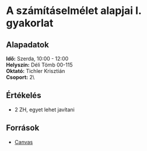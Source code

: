 # A számításelmélet alapjai I. gyakorlat

## Alapadatok
**Idő:** Szerda, 10:00 - 12:00\
**Helyszín:** Déli Tömb 00-115\
**Oktató:** Tichler Krisztián\
**Csoport:** 2\

## Értékelés
- 2 ZH, egyet lehet javítani

## Források
- [Canvas](https://canvas.elte.hu/courses/35218)